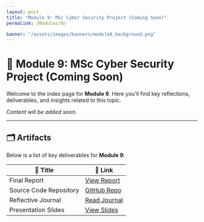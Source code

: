 ```yaml
---
layout: post
title: "Module 9: MSc Cyber Security Project (Coming Soon)"
permalink: /Modules/9/

banner: "/assets/images/banners/module9_background.png"
---
```



# 📘 Module 9: MSc Cyber Security Project (Coming Soon)

Welcome to the index page for **Module 9**. Here you'll find key reflections, deliverables, and insights related to this topic.

*Content will be added soon.*

---

## 🗂️ Artifacts

Below is a list of key deliverables for **Module 9**:

| 📌 Title                           | 🔗 Link                      |
|-----------------------------------|------------------------------|
| Final Report                      | [View Report](#)             |
| Source Code Repository            | [GitHub Repo](#)             |
| Reflective Journal                | [Read Journal](#)            |
| Presentation Slides               | [View Slides](#)             |
